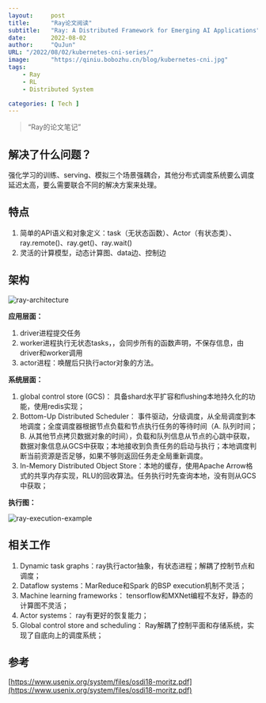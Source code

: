 ```yaml
---
layout:     post
title:      "Ray论文阅读"
subtitle:   "Ray: A Distributed Framework for Emerging AI Applications"
date:       2022-08-02
author:     "QuJun"
URL: "/2022/08/02/kubernetes-cni-series/"
image:      "https://qiniu.bobozhu.cn/blog/kubernetes-cni.jpg"
tags:
    - Ray
    - RL
    - Distributed System

categories: [ Tech ]
---
```


> “Ray的论文笔记”

## **解决了什么问题？**

强化学习的训练、serving、模拟三个场景强耦合，其他分布式调度系统要么调度延迟太高，要么需要联合不同的解决方案来处理。

## **特点**

1. 简单的API语义和对象定义：task（无状态函数）、Actor（有状态类）、ray.remote()、ray.get()、ray.wait()
2. 灵活的计算模型，动态计算图、data边、控制边

## **架构**

![ray-architecture](https://qiniu.bobozhu.cn/blog/ray/ray-architecture.png)

**应用层面：**

1. driver进程提交任务
2. worker进程执行无状态tasks，，会同步所有的函数声明，不保存信息，由driver和worker调用
3. actor进程：唤醒后只执行actor对象的方法。

**系统层面：**

1. global control store (GCS)： 具备shard水平扩容和flushing本地持久化的功能，使用redis实现；
2. Bottom-Up Distributed Scheduler： 事件驱动，分级调度，从全局调度到本地调度；全度调度器根据节点负载和节点执行任务的等待时间（A. 队列时间；B. 从其他节点拷贝数据对象的时间），负载和队列信息从节点的心跳中获取，数据对象信息从GCS中获取；本地接收到负责任务的启动与执行；本地调度判断当前资源是否足够，如果不够则返回任务走全局重新调度。
3. In-Memory Distributed Object Store：本地的缓存，使用Apache Arrow格式的共享内存实现，RLU的回收算法。任务执行时先查询本地，没有则从GCS中获取；

**执行图：**

![ray-execution-example](https://qiniu.bobozhu.cn/blog/ray/ray-execution-example.png)

## 相关工作

1. Dynamic task graphs：ray执行actor抽象，有状态进程；解耦了控制节点和调度；
2. Dataflow systems：MarReduce和Spark 的BSP execution机制不灵活；
3. Machine learning frameworks： tensorflow和MXNet编程不友好，静态的计算图不灵活；
4. Actor systems： ray有更好的恢复能力；
5. Global control store and scheduling： Ray解耦了控制平面和存储系统，实现了自底向上的调度系统；

## 参考

[https://www.usenix.org/system/files/osdi18-moritz.pdf](https://www.usenix.org/system/files/osdi18-moritz.pdf)
